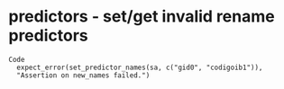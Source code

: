# predictors - set/get invalid rename predictors

    Code
      expect_error(set_predictor_names(sa, c("gid0", "codigoib1")),
      "Assertion on new_names failed.")

